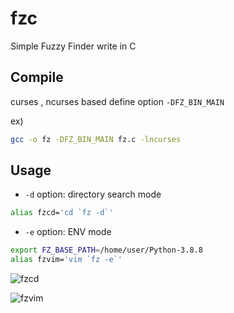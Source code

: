 # fzc
Simple Fuzzy Finder write in C 

## Compile

curses , ncurses based
define option ```-DFZ_BIN_MAIN``` 

ex)
```sh
gcc -o fz -DFZ_BIN_MAIN fz.c -lncurses
```

## Usage
* ```-d``` option: directory search mode

```sh
alias fzcd='cd `fz -d`'
```

* ```-e``` option:  ENV mode

```sh
export FZ_BASE_PATH=/home/user/Python-3.8.8
alias fzvim='vim `fz -e`'
```

![fzcd](https://user-images.githubusercontent.com/44718643/119250573-f524e580-bbdb-11eb-8cac-5361e496c8b4.gif)

![fzvim](https://user-images.githubusercontent.com/44718643/119250585-0a9a0f80-bbdc-11eb-87aa-c5fc9bc82d6a.gif)



